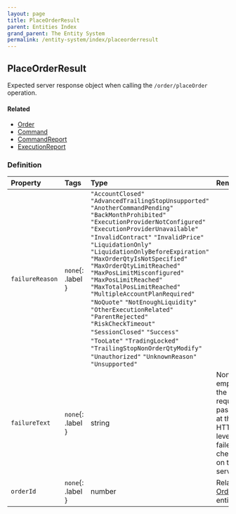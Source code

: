 ```yaml
---
layout: page
title: PlaceOrderResult
parent: Entities Index
grand_parent: The Entity System
permalink: /entity-system/index/placeorderresult
---
```


## PlaceOrderResult
Expected server response object when calling the `/order/placeOrder` operation.

#### Related
- [Order]({{site.baseurl}}/entity-system/index/Order)
- [Command]({{site.baseurl}}/entity-system/index/Command)
- [CommandReport]({{site.baseurl}}/entity-system/index/CommandReport)
- [ExecutionReport]({{site.baseurl}}/entity-system/index/ExecutionReport)

### Definition

| Property | Tags | Type | Remarks
|:---------|:-----|:-----|:-------
| `failureReason` | `none`{: .label } | `"AccountClosed"` `"AdvancedTrailingStopUnsupported"` `"AnotherCommandPending"` `"BackMonthProhibited"` `"ExecutionProviderNotConfigured"` `"ExecutionProviderUnavailable"` `"InvalidContract"` `"InvalidPrice"` `"LiquidationOnly"` `"LiquidationOnlyBeforeExpiration"` `"MaxOrderQtyIsNotSpecified"` `"MaxOrderQtyLimitReached"` `"MaxPosLimitMisconfigured"` `"MaxPosLimitReached"` `"MaxTotalPosLimitReached"` `"MultipleAccountPlanRequired"` `"NoQuote"` `"NotEnoughLiquidity"` `"OtherExecutionRelated"` `"ParentRejected"` `"RiskCheckTimeout"` `"SessionClosed"` `"Success"` `"TooLate"` `"TradingLocked"` `"TrailingStopNonOrderQtyModify"` `"Unauthorized"` `"UnknownReason"` `"Unsupported"` | 
| `failureText` | `none`{: .label } | string | Non-empty if the request passed at the HTTP level, but failed a check on the server.
| `orderId` | `none`{: .label } | number | Related [Order]({{site.baseurl}}/entity-system/index/Order) entity.